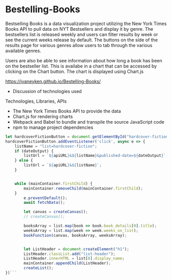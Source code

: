 # Bestelling-Books

Bestselling Books is a data visualization project utilizing the New York Times Books API to pull data on NYT Bestsellers and display it by genre. The bestsellers list is released weekly and users can filter results by week or see the current weeks release by default. The buttons on the side of the results page for various genres allow users to tab through the various available genres.

Users are also be able to see information about how long a book has been on the bestseller list. This is availabe in a chart that can be accessed by clicking on the Chart button. The chart is displayed using Chart.js

https://jvaneyken.github.io/Bestelling-Books/

 - Discussion of technologies used



Technologies, Libraries, APIs

- The New York Times Books API to provide the data
- Chart.js for rendering charts
- Webpack and Babel to bundle and transpile the source JavaScript code
- npm to manage project dependencies

```js
let hardcoverFictionButton = document.getElementById("hardcover-fiction-button")
hardcoverFictionButton.addEventListener('click', async e => {
    listName = "list=hardcover-fiction";
    if (dateOutput) {
        listUrl = `${apiURL}&${listName}&published-date=${dateOutput}`;
    } else {
        listUrl = `${apiURL}&${listName}`;
    }


    while (mainContainer.firstChild) {
        mainContainer.removeChild(mainContainer.firstChild);
    }
        e.preventDefault();
        await fetchData();

        let canvas = createCanvas();
        // createCanvas();

        booksArray = list.map(book => book.book_details[0].title);
        weeksArray = list.map(week => week.weeks_on_list);
        bookFunction(canvas, booksArray, weeksArray);


        let ListHeader = document.createElement("h1");
        ListHeader.classList.add("list-header");
        ListHeader.innerHTML = list[0].display_name;
        mainContainer.appendChild(ListHeader);
        createList();
})```


